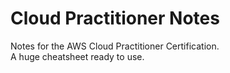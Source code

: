 # Cloud Practitioner Notes
Notes for the AWS Cloud Practitioner Certification.  
A huge cheatsheet ready to use.

